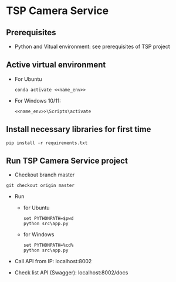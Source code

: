 # TSP Camera Service

## Prerequisites
- Python and Vitual environment: see prerequisites of TSP project

## Active virtual environment
- For Ubuntu
    ```
    conda activate <<name_env>>
    ```
- For Windows 10/11:
    ```
    <<name_env>>\Scripts\activate
    ```
## Install necessary libraries for first time
    pip install -r requirements.txt
## Run TSP Camera Service project

- Checkout branch master
```
git checkout origin master
```
- Run
    - for Ubuntu

        ```
        set PYTHONPATH=$pwd
        python src\app.py
        ```
    - for Windows

        ```
        set PYTHONPATH=%cd%
        python src\app.py
        ```

- Call API from IP: localhost:8002
- Check list API (Swagger): localhost:8002/docs
